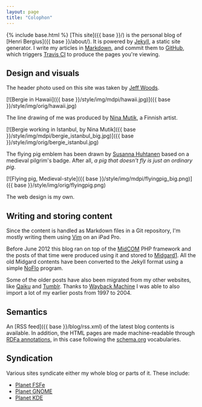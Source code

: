 ```yaml
---
layout: page
title: "Colophon"
---
```

{% include base.html %}
[This site]({{ base }}/) is the personal blog of [Henri Bergius]({{ base }}/about/). It is powered by [Jekyll](http://jekyllrb.com/), a static site generator. I write my articles in [Markdown](http://daringfireball.net/projects/markdown/), and commit them to [GitHub](https://github.com/), which triggers [Travis CI](https://travis-ci.org/) to produce the pages you're viewing.

## Design and visuals

The header photo used on this site was taken by [Jeff Woods](https://www.jeffreyandjuliawoods.com/).

[![Bergie in Hawaii]({{ base }}/style/img/mdpi/hawaii.jpg)]({{ base }}/style/img/orig/hawaii.jpg)

The line drawing of me was produced by [Nina Mutik](http://ninamutik.sarjakuvablogit.com/about/), a Finnish artist.

[![Bergie working in Istanbul, by Nina Mutik]({{ base }}/style/img/mdpi/bergie_istanbul_big.jpg)]({{ base }}/style/img/orig/bergie_istanbul.jpg)

The flying pig emblem has been drawn by [Susanna Huhtanen](http://cannonerd.wordpress.com/) based on a medieval pilgrim's badge. After all, _a pig that doesn't fly is just an ordinary pig_.

[![Flying pig, Medieval-style]({{ base }}/style/img/mdpi/flyingpig_big.png)]({{ base }}/style/img/orig/flyingpig.png)

The web design is my own.

## Writing and storing content

Since the content is handled as Markdown files in a Git repository, I'm mostly writing them using [Vim](http://www.vim.org/) on an iPad Pro.

Before June 2012 this blog ran on top of the [MidCOM](http://midgard-project.org/midcom) PHP framework and the posts of that time were produced using it and stored to [Midgard1](http://midgard-project.org/midgard1/). All the old Midgard contents have been converted to the Jekyll format using a simple [NoFlo](https://noflojs.org/) program.

Some of the older posts have also been migrated from my other websites, like [Qaiku](http://wayback.archive.org/web/*/http://www.qaiku.com/home/bergie/) and [Tumblr](http://universalruntime.tumblr.com/). Thanks to [Wayback Machine](http://wayback.archive.org/web/*/http://bergie.greywolves.org/) I was able to also import a lot of my earlier posts from 1997 to 2004.

## Semantics

An [RSS feed]({{ base }}/blog/rss.xml) of the latest blog contents is available. In addition, the HTML pages are made machine-readable through [RDFa annotations](http://www.w3.org/TR/rdfa-primer/), in this case following the [schema.org](http://schema.org/) vocabularies.

## Syndication

Various sites syndicate either my whole blog or parts of it. These include:

* [Planet FSFe](http://planet.fsfe.org/)
* [Planet GNOME](http://planet.gnome.org/)
* [Planet KDE](http://planetkde.org/)
